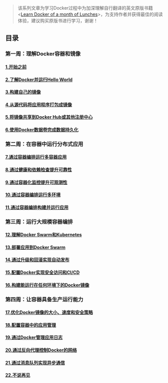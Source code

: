 >   该系列文章为学习Docker过程中为加深理解自行翻译的英文原版书籍<[Learn Docker of a month of Lunches](https://www.manning.com/books/learn-docker-in-a-month-of-lunches)>，为支持作者并获得最佳的阅读体验，建议购买原版书进行学习，谢谢！

## 目录

### 第一周：理解Docker容器和镜像

#### [1.开始之前](/zh-cn/docker/docker-4-weeks/before_you_begin.md)

#### [2.了解Docker并运行Hello World](/zh-cn/docker/docker-4-weeks/chapter-2.md)

#### [3.构建自己的镜像]()

#### [4.从源代码将应用程序打包成镜像]()

#### [5.将镜像共享到Docker Hub或其他注册中心]()

#### [6.使用Docker数据卷完成数据持久化]()

### 第二周：在容器中运行分布式应用

#### [7.通过容器编排运行多容器应用]()

#### [8.通过健康和依赖检查提升可靠性]()

#### [9.通过容器化监控提升可观测性]()

#### [10.通过容器编排运行多环境]()

#### [11.通过容器编排构建并运行应用]()

### 第三周：运行大规模容器编排

#### [12.理解Docker Swarm和Kubernetes]()

#### [13.部署应用到Docker Swarm]()

#### [14.通过升级和回滚实现自动发布]()

#### [15.配置Docker实现安全访问和CI/CD]()

#### [16.构建能运行在任何环境下的Docker镜像]()

### 第四周：让容器具备生产运行能力

#### [17.优化Docker镜像的大小、速度和安全策略]()

#### [18.配置容器中的应用管理]()

#### [19.通过Docker管理应用日志]()

#### [20.通过反向代理控制Docker的网络]()

#### [21.通过消息队列实现异步通信]()

#### [22.不说再见]()